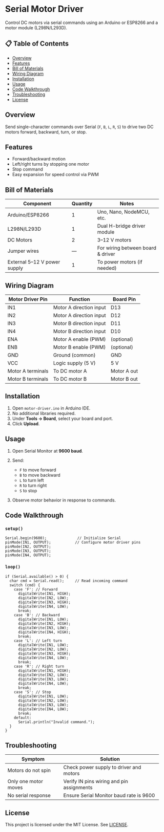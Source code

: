 
# Serial Motor Driver

Control DC motors via serial commands using an Arduino or ESP8266 and a motor module (L298N/L293D).

## 📋 Table of Contents
- [Overview](#overview)
- [Features](#features)
- [Bill of Materials](#bill-of-materials)
- [Wiring Diagram](#wiring-diagram)
- [Installation](#installation)
- [Usage](#usage)
- [Code Walkthrough](#code-walkthrough)
- [Troubleshooting](#troubleshooting)
- [License](#license)

## Overview
Send single-character commands over Serial (`F`, `B`, `L`, `R`, `S`) to drive two DC motors forward, backward, turn, or stop.

## Features
- Forward/backward motion  
- Left/right turns by stopping one motor  
- Stop command  
- Easy expansion for speed control via PWM

## Bill of Materials

| Component       | Quantity | Notes                           |
|-----------------|----------|---------------------------------|
| Arduino/ESP8266 | 1        | Uno, Nano, NodeMCU, etc.        |
| L298N/L293D     | 1        | Dual H-bridge driver module     |
| DC Motors       | 2        | 3–12 V motors                   |
| Jumper wires    | —        | For wiring between board & driver |
| External 5–12 V power supply | 1 | To power motors (if needed)   |

## Wiring Diagram

| Motor Driver Pin | Function                 | Board Pin   |
|------------------|--------------------------|-------------|
| IN1              | Motor A direction input  | D13         |
| IN2              | Motor A direction input  | D12         |
| IN3              | Motor B direction input  | D11         |
| IN4              | Motor B direction input  | D10         |
| ENA              | Motor A enable (PWM)     | (optional)  |
| ENB              | Motor B enable (PWM)     | (optional)  |
| GND              | Ground (common)          | GND         |
| VCC              | Logic supply (5 V)       | 5 V         |
| Motor A terminals| To DC motor A            | Motor A out |
| Motor B terminals| To DC motor B            | Motor B out |

## Installation
1. Open `motor-driver.ino` in Arduino IDE.  
2. No additional libraries required.  
3. Under **Tools → Board**, select your board and port.  
4. Click **Upload**.

## Usage
1. Open Serial Monitor at **9600 baud**.  
2. Send:
   - `F` to move forward  
   - `B` to move backward  
   - `L` to turn left  
   - `R` to turn right  
   - `S` to stop  

3. Observe motor behavior in response to commands.

## Code Walkthrough

### `setup()`
```
Serial.begin(9600);              // Initialize Serial
pinMode(IN1, OUTPUT);           // Configure motor driver pins
pinMode(IN2, OUTPUT);
pinMode(IN3, OUTPUT);
pinMode(IN4, OUTPUT);
```

### `loop()`
```
if (Serial.available() > 0) {
  char cmd = Serial.read();     // Read incoming command
  switch (cmd) {
    case 'F': // Forward
      digitalWrite(IN1, HIGH);
      digitalWrite(IN2, LOW);
      digitalWrite(IN3, HIGH);
      digitalWrite(IN4, LOW);
      break;
    case 'B': // Backward
      digitalWrite(IN1, LOW);
      digitalWrite(IN2, HIGH);
      digitalWrite(IN3, LOW);
      digitalWrite(IN4, HIGH);
      break;
    case 'L': // Left turn
      digitalWrite(IN1, LOW);
      digitalWrite(IN2, LOW);
      digitalWrite(IN3, HIGH);
      digitalWrite(IN4, LOW);
      break;
    case 'R': // Right turn
      digitalWrite(IN1, HIGH);
      digitalWrite(IN2, LOW);
      digitalWrite(IN3, LOW);
      digitalWrite(IN4, LOW);
      break;
    case 'S': // Stop
      digitalWrite(IN1, LOW);
      digitalWrite(IN2, LOW);
      digitalWrite(IN3, LOW);
      digitalWrite(IN4, LOW);
      break;
    default:
      Serial.println("Invalid command.");
  }
}
```

## Troubleshooting

| Symptom                        | Solution                                   |
|--------------------------------|--------------------------------------------|
| Motors do not spin             | Check power supply to driver and motors    |
| Only one motor moves           | Verify IN pins wiring and pin assignments  |
| No serial response             | Ensure Serial Monitor baud rate is 9600    |

## License
This project is licensed under the MIT License. See [LICENSE](../../LICENSE).
```